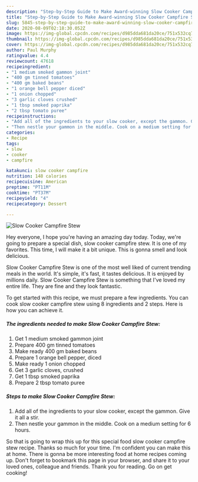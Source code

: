 ```yaml
---
description: "Step-by-Step Guide to Make Award-winning Slow Cooker Campfire Stew"
title: "Step-by-Step Guide to Make Award-winning Slow Cooker Campfire Stew"
slug: 5845-step-by-step-guide-to-make-award-winning-slow-cooker-campfire-stew
date: 2020-08-09T02:18:30.052Z
image: https://img-global.cpcdn.com/recipes/d985dda681da20ce/751x532cq70/slow-cooker-campfire-stew-recipe-main-photo.jpg
thumbnail: https://img-global.cpcdn.com/recipes/d985dda681da20ce/751x532cq70/slow-cooker-campfire-stew-recipe-main-photo.jpg
cover: https://img-global.cpcdn.com/recipes/d985dda681da20ce/751x532cq70/slow-cooker-campfire-stew-recipe-main-photo.jpg
author: Paul Murphy
ratingvalue: 4.4
reviewcount: 47618
recipeingredient:
- "1 medium smoked gammon joint"
- "400 gm tinned tomatoes"
- "400 gm baked beans"
- "1 orange bell pepper diced"
- "1 onion chopped"
- "3 garlic cloves crushed"
- "1 tbsp smoked paprika"
- "2 tbsp tomato puree"
recipeinstructions:
- "Add all of the ingredients to your slow cooker, except the gammon. Give it all a stir."
- "Then nestle your gammon in the middle. Cook on a medium setting for 6 hours."
categories:
- Recipe
tags:
- slow
- cooker
- campfire

katakunci: slow cooker campfire 
nutrition: 148 calories
recipecuisine: American
preptime: "PT11M"
cooktime: "PT37M"
recipeyield: "4"
recipecategory: Dessert

---
```



![Slow Cooker Campfire Stew](https://img-global.cpcdn.com/recipes/d985dda681da20ce/751x532cq70/slow-cooker-campfire-stew-recipe-main-photo.jpg)

Hey everyone, I hope you're having an amazing day today. Today, we're going to prepare a special dish, slow cooker campfire stew. It is one of my favorites. This time, I will make it a bit unique. This is gonna smell and look delicious.



Slow Cooker Campfire Stew is one of the most well liked of current trending meals in the world. It's simple, it's fast, it tastes delicious. It is enjoyed by millions daily. Slow Cooker Campfire Stew is something that I've loved my entire life. They are fine and they look fantastic.


To get started with this recipe, we must prepare a few ingredients. You can cook slow cooker campfire stew using 8 ingredients and 2 steps. Here is how you can achieve it.

<!--inarticleads1-->

##### The ingredients needed to make Slow Cooker Campfire Stew:

1. Get 1 medium smoked gammon joint
1. Prepare 400 gm tinned tomatoes
1. Make ready 400 gm baked beans
1. Prepare 1 orange bell pepper, diced
1. Make ready 1 onion chopped
1. Get 3 garlic cloves, crushed
1. Get 1 tbsp smoked paprika
1. Prepare 2 tbsp tomato puree




<!--inarticleads2-->

##### Steps to make Slow Cooker Campfire Stew:

1. Add all of the ingredients to your slow cooker, except the gammon. Give it all a stir.
1. Then nestle your gammon in the middle. Cook on a medium setting for 6 hours.




So that is going to wrap this up for this special food slow cooker campfire stew recipe. Thanks so much for your time. I'm confident you can make this at home. There is gonna be more interesting food at home recipes coming up. Don't forget to bookmark this page in your browser, and share it to your loved ones, colleague and friends. Thank you for reading. Go on get cooking!
